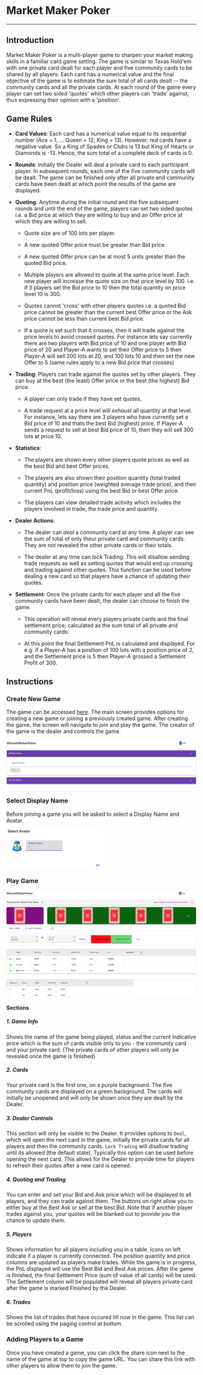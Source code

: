 # Market Maker Poker
---

## Introduction

Market Maker Poker is a multi-player game to  sharpen your market making skills in a familiar card game setting. The game is similar to Texas Hold'em with one private card dealt for each player and five community cards to be shared by all players.  Each card has a numerical value and the final objective of the game is to estimate the sum total of all cards dealt -- the community cards and all the private cards. At each round of the game every player can set two sided 'quotes' which other players can 'trade' against, thus expressing their opinion with a 'position'.

## Game Rules

- **Card Values**: 
Each card has a numerical value equal to its sequential number (Ace = 1, ... Queen = 12, King = 13). However, red cards have a negative value. So a King of Spades or Clubs is 13 but King of Hearts or Diamonds is -13. Hence, the sum total of a complete deck of cards is 0.

- **Rounds**: 
Initially the Dealer will deal a private card to each participant player. In subsequent rounds, each one of the five community cards will be dealt. The game can be finished only after all private and community cards have been dealt at which point the results of the game are displayed.

- **Quoting**:
Anytime during the initial round and the five subsequent rounds and until the end of the game, players can set two sided quotes i.e. a Bid price at which they are willing to buy and an Offer price at which they are willing to sell. 

  - Quote size are of 100 lots per player. 

  - A new quoted Offer price must be greater than Bid price.

  - A new quoted Offer price can be at most 5 units greater than the quoted Bid price.

  - Multiple players are allowed to quote at the same price level. Each new player will increase the quote size on that price level by 100. i.e. if 3 players set the Bid price to 10 then the total quantity on price level 10 is 300.

  - Quotes cannot 'cross' with other players quotes i.e. a quoted Bid price cannot be greater than the current best Offer price or the Ask price cannot be less than current best Bid price. 

  - If a quote is set such that it crosses, then it will trade against the price levels to avoid crossed quotes. For instance lets say currently there are two players with Bid price of 10 and one player with Bid price of 20 and Player-A wants to set their Offer price to 5 then Player-A will sell 200 lots at 20, and 100 lots 10 and then set the new Offer to 5 (same rules apply to a new Bid price that crosses)

- **Trading**:
Players can trade against the quotes set by other players. They can buy at the best (the least) Offer price or the best (the highest) Bid price. 

  - A player can only trade if they have set quotes.

  - A trade request at a price level will *exhaust* all quantity at that level. For instance, lets say there are 3 players who have currently set a Bid price of 10 and thats the best Bid (highest) price. If Player-A sends a request to sell at best Bid price of 10, then they will sell 300 lots at price 10.

- **Statistics**:
  - The players are shown every other players quote prices as well as the best Bid and best Offer prices.

  - The players are also shown their position quantity (total traded quantity) and position price (weighted average trade price), and their current PnL (profit/loss) using the best Bid or best Offer price.

  - The players can view detailed trade activity which includes the players involved in trade, the trade price and quantity.

- **Dealer Actions**:
  - The dealer can *deal* a community card at any time. A player can see the sum of total of only theur private card and community cards. They are not revealed the other private cards or their totals.

  - The dealer at any time can *lock* Trading. This will disallow sending trade requests as well as setting quotes that would end up crossing and trading against other quotes. This function can be used before dealing a new card so that players have a chance of updating their quotes.

- **Settlement**:
Once the private cards for each player and all the five community cards have been dealt, the dealer can choose to finish the game. 

  - This operation will reveal every players private cards and the final settlement price, calculated as the sum total of all private and community cards.

  - At this point the final Settlement PnL is calculated and displayed. For e.g. if a Player-A has a position of 100 lots with a position price of 2, and the Settlement price is 5 then Player-A grossed a Settlement Profit of 300.

## Instructions

### Create New Game

The game can be accessed [here](https://marketmakerpoker.sidhat.com/). The main screen provides options for creating a new game or joining a previously created game. After creating the game, the screen will navigate to join and play the game. The creator of the game is the dealer and controls the game.

![Create Game Screen](MainScreen.jpg)

### Select Display Name

Before joining a game you will be asked to select a Display Name and Avatar.

<img src="UserInfoScreen.jpg" alt="drawing" width="256"/>

### Play Game

![Play Game Screen](GameScreen.jpg)

#### Sections

##### 1. Game Info

Shows the name of the game being played, status and the current indicative price which is the sum of cards visible only to you - the community card and your private card. (The private cards of other players will only be revealed once the game is finished)

##### 2. Cards

Your private card is the first one, on a purple background. The five community cards are displayed on a green background. The cards will initially be unopened and will only be shown once they are dealt by the Dealer.

##### 3. Dealer Controls

This section will only be visible to the Dealer. It provides options to `Deal`, which will open the next card in the game, initially the private cards for all players and then the community cards. `Lock Trading` will disallow trading until its allowed (the default state). Typically this option can be used before opening the next card. This allows for the Dealer to provide time for players to refresh their quotes after a new card is opened. 

##### 4. Quoting and Trading

You can enter and set your Bid and Ask price which will be displayed to all players, and they can trade against them. The buttons on right allow you to either buy at the Best Ask or sell at the best Bid. Note that if another player trades against you, your quotes will be blanked out to provide you the chance to update them. 

##### 5. Players

Shows information for all players including you in a table. Icons on left indicate if a player is currently connected. The position quantity and price columns are updated as players make trades. While the game is in progress, the PnL displayed will use the Best Bid and Best Ask prices. After the game is finished, the final Settlement Price (sum of value of all cards) will be used. The Settlement column will be populated will reveal all players private card after the game is marked Finished by the Dealer.

##### 6. Trades

Shows the list of trades that have occured till now in the game. This list can be scrolled using the paging control at bottom.

### Adding Players to a Game

Once you have created a game, you can click the share icon next to the name of the game at top to copy the game URL. You can share this link with other players to allow them to join the game.
